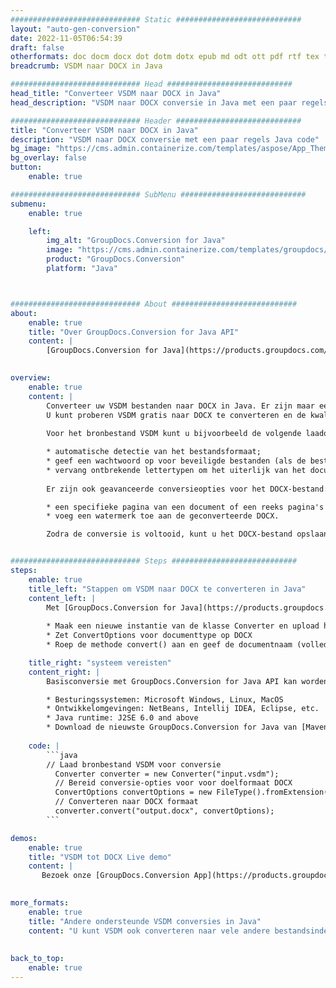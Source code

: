 ```yaml
---
############################# Static ############################
layout: "auto-gen-conversion"
date: 2022-11-05T06:54:39
draft: false
otherformats: doc docm docx dot dotm dotx epub md odt ott pdf rtf tex txt vdx vsdm vsdx vssm vssx vstm vstx vsx vtx xps
breadcrumb: VSDM naar DOCX in Java

############################# Head ############################
head_title: "Converteer VSDM naar DOCX in Java"
head_description: "VSDM naar DOCX conversie in Java met een paar regels code. Converteer meer dan 160 bestandsindelingen met de GroupDocs-documentconversie-API voor Java"

############################# Header ############################
title: "Converteer VSDM naar DOCX in Java"
description: "VSDM naar DOCX conversie met een paar regels Java code"
bg_image: "https://cms.admin.containerize.com/templates/aspose/App_Themes/V3/images/bg/header1.png"
bg_overlay: false
button:
    enable: true

############################# SubMenu ############################
submenu:
    enable: true

    left:
        img_alt: "GroupDocs.Conversion for Java"
        image: "https://cms.admin.containerize.com/templates/groupdocs/images/product-logos/90x90-noborder/groupdocs-conversion-java.png"
        product: "GroupDocs.Conversion"
        platform: "Java"



############################# About ############################
about:
    enable: true
    title: "Over GroupDocs.Conversion for Java API"
    content: |
        [GroupDocs.Conversion for Java](https://products.groupdocs.com/conversion/java/) is een geavanceerde conversie-API voor bestandsindelingen voor het converteren tussen populaire afbeeldings- en documentindelingen zoals Microsoft Office, OpenDocument, PDF, HTML, e-mail, CAD. en nog veel meer met slechts een paar regels code. De native API detecteert automatisch de formaten van de originele documenten en biedt veel opties voor het aanpassen van de geconverteerde documenten. Naast de functie om informatie uit een document te extraheren, ondersteunt het standaard ook het cachen van de conversieresultaten naar de lokale schijf. Elk type cacheopslag kan echter worden ondersteund door de juiste interfaces te implementeren - Amazon S3, Dropbox, Google Drive, Windows Azure, Reddis of andere.
    

overview:
    enable: true
    content: |
        Converteer uw VSDM bestanden naar DOCX in Java. Er zijn maar een paar regels Java code nodig op elk platform naar keuze, zoals Windows, Linux, macOS.
        U kunt proberen VSDM gratis naar DOCX te converteren en de kwaliteit van de conversieresultaten te evalueren. Naast eenvoudige scripts voor bestandsconversie, kunt u meer geavanceerde opties proberen voor het laden van het VSDM-bronbestand en het opslaan van de DOCX-uitvoer. 
        
        Voor het bronbestand VSDM kunt u bijvoorbeeld de volgende laadopties gebruiken:

        * automatische detectie van het bestandsformaat;
        * geef een wachtwoord op voor beveiligde bestanden (als de bestandsindeling dit ondersteunt);
        * vervang ontbrekende lettertypen om het uiterlijk van het document te behouden.
        
        Er zijn ook geavanceerde conversieopties voor het DOCX-bestand:

        * een specifieke pagina van een document of een reeks pagina's converteren;
        * voeg een watermerk toe aan de geconverteerde DOCX.

        Zodra de conversie is voltooid, kunt u het DOCX-bestand opslaan in uw lokale bestandspad of in opslag van derden, zoals FTP, Amazon S3, Google Drive, Dropbox enz. Let op - om VSDM te converteren tot DOCX, hoeft u geen extra software te installeren, zoals MS Office, Open Office, Adobe Acrobat Reader etc.


############################# Steps ############################
steps:
    enable: true
    title_left: "Stappen om VSDM naar DOCX te converteren in Java"
    content_left: |
        Met [GroupDocs.Conversion for Java](https://products.groupdocs.com/conversion/java/) kunnen ontwikkelaars het VSDM-bestand eenvoudig converteren naar DOCX met een paar regels code.
        
        * Maak een nieuwe instantie van de klasse Converter en upload het bestand VSDM met het volledige pad
        * Zet ConvertOptions voor documenttype op DOCX
        * Roep de methode convert() aan en geef de documentnaam (volledig pad) en formaat (DOCX) door als parameter

    title_right: "systeem vereisten"
    content_right: |
        Basisconversie met GroupDocs.Conversion for Java API kan worden gedaan met slechts een paar regels code. Onze API's worden ondersteund op alle belangrijke platforms en besturingssystemen. Voordat u de onderstaande code uitvoert, moet u ervoor zorgen dat de volgende vereisten op uw systeem zijn geïnstalleerd.

        * Besturingssystemen: Microsoft Windows, Linux, MacOS
        * Ontwikkelomgevingen: NetBeans, Intellij IDEA, Eclipse, etc.
        * Java runtime: J2SE 6.0 and above
        * Download de nieuwste GroupDocs.Conversion for Java van [Maven](https://repository.groupdocs.com/webapp/#/artifacts/browse/tree/General/repo/com/groupdocs/groupdocs-conversion)
         
    code: |
        ```java    
        // Laad bronbestand VSDM voor conversie
          Converter converter = new Converter("input.vsdm");
          // Bereid conversie-opties voor voor doelformaat DOCX
          ConvertOptions convertOptions = new FileType().fromExtension("docx").getConvertOptions();
          // Converteren naar DOCX formaat
          converter.convert("output.docx", convertOptions);
        ```

demos:
    enable: true
    title: "VSDM tot DOCX Live demo"
    content: |
       Bezoek onze [GroupDocs.Conversion App](https://products.groupdocs.app/conversion/family) website en probeer VSDM naar DOCX conversie nu. De gratis demo heeft de volgende voordelen:
          

more_formats:
    enable: true
    title: "Andere ondersteunde VSDM conversies in Java"
    content: "U kunt VSDM ook converteren naar vele andere bestandsindelingen. Zie de lijst hieronder."
       
       
back_to_top:
    enable: true
---
```

